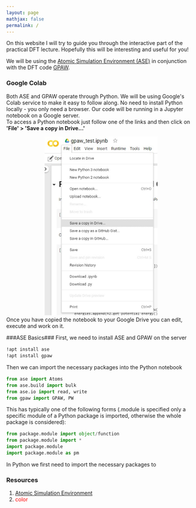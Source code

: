 ```yaml
---
layout: page
mathjax: false 
permalink: /
---
```


On this website I will try to guide you through the interactive part of the practical DFT lecture. Hopefully this will be interesting and useful for you!

We will be using the [Atomic Simulation Environment (ASE)](https://wiki.fysik.dtu.dk/ase/) in conjunction with the DFT code [GPAW](https://wiki.fysik.dtu.dk/gpaw/index.html).

### Google Colab ###
Both ASE and GPAW operate through Python. We will be using Google's Colab service to make it easy to follow along. No need to install Python 
locally - you only need a browser. Our code will be running in a Jupyter notebook on a Google server.</br>
To access a Python notebook just follow one of the links and then click on <b>'File' > 'Save a copy in Drive...'</b>
<center><img src="Images/colab.jpeg" alt="Google Colab: Copying a Python notebook to your Google Drive" style="width: 300px;"/></br>
</center>
Once you have copied the notebook to your Google Drive you can edit, execute and work on it.

###ASE Basics###
First, we need to install ASE and GPAW on the server
```bash
!apt install ase
!apt install gpaw
```
Then we can import the necessary packages into the Python notebook
```python
from ase import Atoms
from ase.build import bulk
from ase.io import read, write
from gpaw import GPAW, PW
```
This has typically one of the following forms (.module is specified only a specific module of a Python package is imported, otherwise the whole package is considered):
```python
from package.module import object/function
from package.module import *
import package.module
import package.module as pm
```
In Python we first need to import the necessary packages to


### Resources ###

1. [Atomic Simulation Environment](https://wiki.fysik.dtu.dk/ase/)
2. <font color="red">color</font>